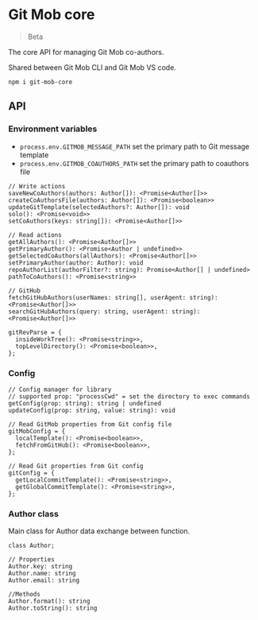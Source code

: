 # Git Mob core

> Beta

The core API for managing Git Mob co-authors.

Shared between Git Mob CLI and Git Mob VS code.

```
npm i git-mob-core
```

## API

### Environment variables

- `process.env.GITMOB_MESSAGE_PATH` set the primary path to Git message template
- `process.env.GITMOB_COAUTHORS_PATH` set the primary path to coauthors file

```TS
// Write actions
saveNewCoAuthors(authors: Author[]): <Promise<Author[]>>
createCoAuthorsFile(authors: Author[]): <Promise<boolean>>
updateGitTemplate(selectedAuthors?: Author[]): void
solo(): <Promise<void>>
setCoAuthors(keys: string[]): <Promise<Author[]>>

// Read actions
getAllAuthors(): <Promise<Author[]>>
getPrimaryAuthor(): <Promise<Author | undefined>>
getSelectedCoAuthors(allAuthors): <Promise<Author[]>>
setPrimaryAuthor(author: Author): void
repoAuthorList(authorFilter?: string): Promise<Author[] | undefined>
pathToCoAuthors(): <Promise<string>>

// GitHub
fetchGitHubAuthors(userNames: string[], userAgent: string): <Promise<Author[]>>
searchGitHubAuthors(query: string, userAgent: string): <Promise<Author[]>>

gitRevParse = {
  insideWorkTree(): <Promise<string>>,
  topLevelDirectory(): <Promise<boolean>>,
};
```

### Config

```TS
// Config manager for library
// supported prop: "processCwd" = set the directory to exec commands
getConfig(prop: string): string | undefined
updateConfig(prop: string, value: string): void

// Read GitMob properties from Git config file
gitMobConfig = {
  localTemplate(): <Promise<boolean>>,
  fetchFromGitHub(): <Promise<boolean>>,
};

// Read Git properties from Git config
gitConfig = {
  getLocalCommitTemplate(): <Promise<string>>,
  getGlobalCommitTemplate(): <Promise<string>>,
};
```

### Author class

Main class for Author data exchange between function.

```TS
class Author;

// Properties
Author.key: string
Author.name: string
Author.email: string

//Methods
Author.format(): string
Author.toString(): string
```
